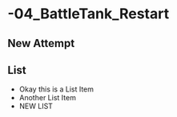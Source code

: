 # -04_BattleTank_Restart
New Attempt
---

## List
* Okay this is a List Item
* Another List Item
* NEW LIST
